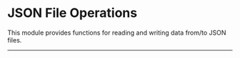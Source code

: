 # JSON File Operations

This module provides functions for reading and writing data from/to JSON files.

---